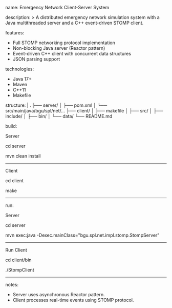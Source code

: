 name: Emergency Network Client-Server System

description: >
  A distributed emergency network simulation system with a Java multithreaded server and a C++ event-driven STOMP client.

features:
  - Full STOMP networking protocol implementation
  - Non-blocking Java server (Reactor pattern)
  - Event-driven C++ client with concurrent data structures
  - JSON parsing support

technologies:
  - Java 17+
  - Maven
  - C++11
  - Makefile

structure: |
  .
  ├── server/
  │   ├── pom.xml
  │   └── src/main/java/bgu/spl/net/...
  ├── client/
  │   ├── makefile
  │   ├── src/
  │   ├── include/
  │   ├── bin/
  │   └── data/
  └── README.md
  
  build: 
  
  Server
  
  cd server
  
  mvn clean install

---
  Client
  
  cd client
  
  make

---
run: 

  Server
  
  cd server 
  
  mvn exec:java -Dexec.mainClass="bgu.spl.net.impl.stomp.StompServer"

---
  Run Client
  
  cd client/bin
  
  ./StompClient <host> <port>

---
notes:
  - Server uses asynchronous Reactor pattern.
  - Client processes real-time events using STOMP protocol.
